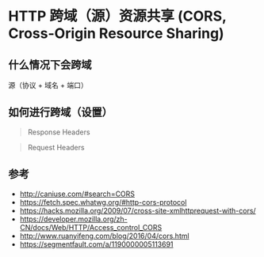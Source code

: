 # HTTP 跨域（源）资源共享 (CORS, Cross-Origin Resource Sharing)

## 什么情况下会跨域

源（协议 + 域名 + 端口）

## 如何进行跨域（设置）

> Response Headers



> Request Headers

## 参考

- http://caniuse.com/#search=CORS
- https://fetch.spec.whatwg.org/#http-cors-protocol
- https://hacks.mozilla.org/2009/07/cross-site-xmlhttprequest-with-cors/
- https://developer.mozilla.org/zh-CN/docs/Web/HTTP/Access_control_CORS
- http://www.ruanyifeng.com/blog/2016/04/cors.html
- https://segmentfault.com/a/1190000005113691
